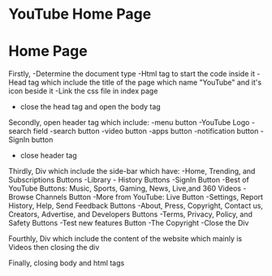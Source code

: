 # YouTube Home Page 
# Home Page
Firstly,
 -Determine the document type
 -Html tag to start the code inside it
 -Head tag which include the title of the page which name "YouTube" and it's icon beside it
 -Link the css file in index page 
 - close the head tag and open the body tag

Secondly, open header tag which include:
 -menu button
 -YouTube Logo
 -search field
 -search button
 -video button
 -apps button
 -notification button
 -SignIn button 
 - close header tag

Thirdly, Div which include the side-bar which have:
 -Home, Trending, and Subscriptions Buttons
 -Library - History Buttons
 -SignIn Button 
 -Best of YouTube Buttons: Music, Sports, Gaming, News, Live,and 360 Videos
 -Browse Channels Button
 -More from YouTube: Live Button
 -Settings, Report History, Help, Send Feedback Buttons
 -About, Press, Copyright, Contact us, Creators, Advertise, and Developers Buttons
 -Terms, Privacy, Policy, and Safety Buttons
 -Test new features Button
 -The Copyright
 -Close the Div

 Fourthly, Div which include the content of the website which mainly is Videos then closing the div

 Finally, closing body and html tags
